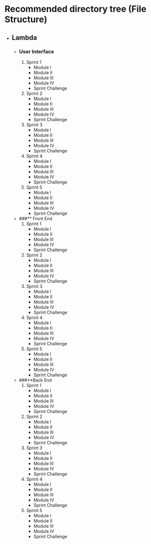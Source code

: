 # Recommended directory tree (File Structure)

*  ## **Lambda**
     * ### User Interface
        1. Sprint 1
            * Module I
            * Module II
            * Module III
            * Module IV
            * Sprint Challenge
        1. Sprint 2
            * Module I
            * Module II
            * Module III
            * Module IV
            * Sprint Challenge
        1. Sprint 3
            * Module I
            * Module II
            * Module III
            * Module IV
            * Sprint Challenge
        1. Sprint 4
            * Module I
            * Module II
            * Module III
            * Module IV
            * Sprint Challenge
        1. Sprint 5
            * Module I
            * Module II
            * Module III
            * Module IV
            * Sprint Challenge
     * ###** Front End
        1. Sprint 1
            * Module I
            * Module II
            * Module III
            * Module IV
            * Sprint Challenge
        1. Sprint 2
            * Module I
            * Module II
            * Module III
            * Module IV
            * Sprint Challenge
        1. Sprint 3
            * Module I
            * Module II
            * Module III
            * Module IV
            * Sprint Challenge
        1. Sprint 4
            * Module I
            * Module II
            * Module III
            * Module IV
            * Sprint Challenge
        1. Sprint 5
            * Module I
            * Module II
            * Module III
            * Module IV
            * Sprint Challenge
    *  ###**Back End
        1. Sprint 1
            * Module I
            * Module II
            * Module III
            * Module IV
            * Sprint Challenge
        1. Sprint 2
            * Module I
            * Module II
            * Module III
            * Module IV
            * Sprint Challenge
        1. Sprint 3
            * Module I
            * Module II
            * Module III
            * Module IV
            * Sprint Challenge
        1. Sprint 4
            * Module I
            * Module II
            * Module III
            * Module IV
            * Sprint Challenge
        1. Sprint 5
            * Module I
            * Module II
            * Module III
            * Module IV
            * Sprint Challenge
